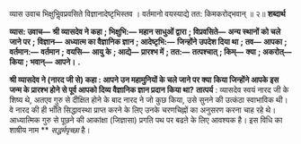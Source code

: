  

व्यास उवाच भिक्षुभिॢवप्रवसिते विज्ञानादेष्टृभिस्तव । वर्तमानो वयस्याद्ये तत: किमकरोद्भवान् ॥ २॥ **शब्दार्थ** 

**व्यास: उवाच—** **श्री व्यासदेव ने कहा** **; भिक्षुभि:—** **महान साधुओं द्वारा** **; विप्रवसिते—** **अन्य स्थानों को चले जाने पर** **;** **विज्ञान—** **अध्यात्म का वैज्ञानिक ज्ञान** **; आदेष्टृभि:—** **जिन्होंने उपदेश दिया था** **; तव—** **आपका** **; वर्तमान:—** **वर्तमान** **;** **वयसि—** **आयु के** **; आद्ये—** **प्रारश्भ में** **; तत:—** **तत्पश्चात्** **; किम्—** **क्या** **; अकरोत्—** **किया** **; भवान्—** **आपने।** **.** 

**श्री व्यासदेव ने (नारद जी से) कहा : आपने उन महामुनियों के चले जाने पर क्या** **किया जिन्होंने आपके इस जन्म के प्रारश्भ होने से पूर्व आपको दिव्य वैज्ञानिक ज्ञान प्रदान** **किया था?** **तात्पर्य** : व्यासदेव स्वयं नारद जी के शिष्य थे, अतएव गुरु से दीक्षित होने के बाद नारद ने जो कुछ किया, उसे सुनने की उत्कंठा स्वाभाविक थी। वे नारद की ही भाँति सिद्धावस्था प्राप्त करने के लिए उनके चरणचिह्नों का अनुसरण करना चाह रहे थे। आध्यात्मिक गुरु से पूछने की आकांक्षा (जिज्ञासा) प्रगति पथ पर बढऩे के लिए आवश्यक है। इस विधि का शाषीय नाम ** *सद्धर्मपृच्छा* है। 